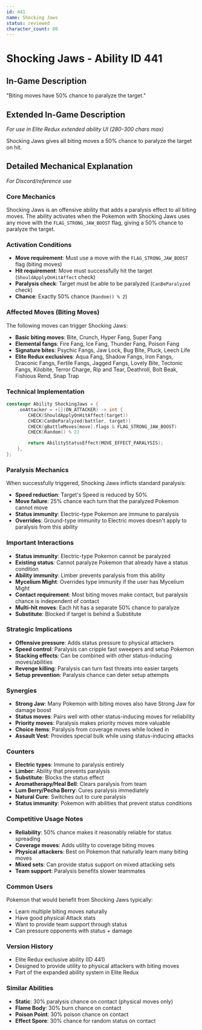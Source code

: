 ```yaml
---
id: 441
name: Shocking Jaws
status: reviewed
character_count: 80
---
```


# Shocking Jaws - Ability ID 441

## In-Game Description
"Biting moves have 50% chance to paralyze the target."

## Extended In-Game Description
*For use in Elite Redux extended ability UI (280-300 chars max)*

Shocking Jaws gives all biting moves a 50% chance to paralyze the target on hit. 

## Detailed Mechanical Explanation
*For Discord/reference use*

### Core Mechanics
Shocking Jaws is an offensive ability that adds a paralysis effect to all biting moves. The ability activates when the Pokemon with Shocking Jaws uses any move with the `FLAG_STRONG_JAW_BOOST` flag, giving a 50% chance to paralyze the target.

### Activation Conditions
- **Move requirement**: Must use a move with the `FLAG_STRONG_JAW_BOOST` flag (biting moves)
- **Hit requirement**: Move must successfully hit the target (`ShouldApplyOnHitAffect` check)
- **Paralysis check**: Target must be able to be paralyzed (`CanBeParalyzed` check)
- **Chance**: Exactly 50% chance (`Random() % 2`)

### Affected Moves (Biting Moves)
The following moves can trigger Shocking Jaws:
- **Basic biting moves**: Bite, Crunch, Hyper Fang, Super Fang
- **Elemental fangs**: Fire Fang, Ice Fang, Thunder Fang, Poison Fang
- **Signature bites**: Psychic Fangs, Jaw Lock, Bug Bite, Pluck, Leech Life
- **Elite Redux exclusives**: Aqua Fang, Shadow Fangs, Iron Fangs, Draconic Fangs, Fertile Fangs, Jagged Fangs, Lovely Bite, Tectonic Fangs, Kilobite, Terror Charge, Rip and Tear, Deathroll, Bolt Beak, Fishious Rend, Snap Trap

### Technical Implementation
```c
constexpr Ability ShockingJaws = {
    .onAttacker = +[](ON_ATTACKER) -> int {
        CHECK(ShouldApplyOnHitAffect(target))
        CHECK(CanBeParalyzed(battler, target))
        CHECK(gBattleMoves[move].flags & FLAG_STRONG_JAW_BOOST)
        CHECK(Random() % 2)

        return AbilityStatusEffect(MOVE_EFFECT_PARALYSIS);
    },
};
```

### Paralysis Mechanics
When successfully triggered, Shocking Jaws inflicts standard paralysis:
- **Speed reduction**: Target's Speed is reduced by 50%
- **Move failure**: 25% chance each turn that the paralyzed Pokemon cannot move
- **Status immunity**: Electric-type Pokemon are immune to paralysis
- **Overrides**: Ground-type immunity to Electric moves doesn't apply to paralysis from this ability

### Important Interactions
- **Status immunity**: Electric-type Pokemon cannot be paralyzed
- **Existing status**: Cannot paralyze Pokemon that already have a status condition
- **Ability immunity**: Limber prevents paralysis from this ability
- **Mycelium Might**: Overrides type immunity if the user has Mycelium Might
- **Contact requirement**: Most biting moves make contact, but paralysis chance is independent of contact
- **Multi-hit moves**: Each hit has a separate 50% chance to paralyze
- **Substitute**: Blocked if target is behind a Substitute

### Strategic Implications
- **Offensive pressure**: Adds status pressure to physical attackers
- **Speed control**: Paralysis can cripple fast sweepers and setup Pokemon
- **Stacking effects**: Can be combined with other status-inducing moves/abilities
- **Revenge killing**: Paralysis can turn fast threats into easier targets
- **Setup prevention**: Paralysis chance can deter setup attempts

### Synergies
- **Strong Jaw**: Many Pokemon with biting moves also have Strong Jaw for damage boost
- **Status moves**: Pairs well with other status-inducing moves for reliability
- **Priority moves**: Paralysis makes priority moves more valuable
- **Choice items**: Paralysis from coverage moves while locked in
- **Assault Vest**: Provides special bulk while using status-inducing attacks

### Counters
- **Electric types**: Immune to paralysis entirely
- **Limber**: Ability that prevents paralysis
- **Substitute**: Blocks the status effect
- **Aromatherapy/Heal Bell**: Clears paralysis from team
- **Lum Berry/Pecha Berry**: Cures paralysis immediately
- **Natural Cure**: Switches out to cure paralysis
- **Status immunity**: Pokemon with abilities that prevent status conditions

### Competitive Usage Notes
- **Reliability**: 50% chance makes it reasonably reliable for status spreading
- **Coverage moves**: Adds utility to coverage biting moves
- **Physical attackers**: Best on Pokemon that naturally learn many biting moves
- **Mixed sets**: Can provide status support on mixed attacking sets
- **Team support**: Paralysis benefits slower teammates

### Common Users
Pokemon that would benefit from Shocking Jaws typically:
- Learn multiple biting moves naturally
- Have good physical Attack stats
- Want to provide team support through status
- Can pressure opponents with status + damage

### Version History
- Elite Redux exclusive ability (ID 441)
- Designed to provide utility to physical attackers with biting moves
- Part of the expanded ability system in Elite Redux

### Similar Abilities
- **Static**: 30% paralysis chance on contact (physical moves only)
- **Flame Body**: 30% burn chance on contact
- **Poison Point**: 30% poison chance on contact
- **Effect Spore**: 30% chance for random status on contact